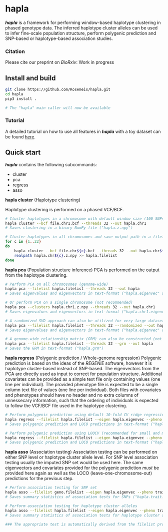 # hapla
***hapla*** is a framework for performing window-based haplotype clustering in phased genotype data. The inferred haplotype cluster alleles can be used to infer fine-scale population structure, perform polygenic prediction and SNP-based or haplotype-based association studies.

### Citation
Please cite our preprint on *BioRxiv*: Work in progress

## Install and build
```bash
git clone https://github.com/Rosemeis/hapla.git
cd hapla
pip3 install .

# The "hapla" main caller will now be available
```

### Tutorial
A detailed tutorial on how to use all features in ***hapla*** with a toy dataset can be found [here](https://github.com/Rosemeis/hapla).

## Quick start
***hapla*** contains the following subcommands:
- cluster
- pca
- regress
- asso


**hapla cluster** (Haplotype clustering)

Haplotype clustering is performed on a phased VCF/BCF.
```bash
# Cluster haplotypes in a chromosome with default window size (100 SNPs)
hapla cluster --bcf file.chr1.bcf --threads 32 --out hapla.chr1
# Saves clustering in a binary NumPy file ("hapla.z.npy")

# Cluster haplotypes in all chromosomes and save output path in a filelist (needed in downstream analyses)
for c in {1..22}
do
	hapla cluster --bcf file.chr${c}.bcf --threads 32 --out hapla.chr${c}
	realpath hapla.chr${c}.z.npy >> hapla.filelist
done
```


**hapla pca** (Population structure inference)
PCA is performed on the output from the haplotype clustering.
```bash
# Perform PCA on all chromosomes (genome-wide)
hapla pca --filelist hapla.filelist --threads 32 --out hapla
# Saves eigenvalues and eigenvectors in text-format ("hapla.eigenvec" and "hapla.eigenval")

# Or perform PCA on a single chromosome (not recommended)
hapla pca --clusters hapla.chr1.z.npy --threads 32 --out hapla.chr1
# Saves eigenvalues and eigenvectors in text-format ("hapla.chr1.eigenvec" and "hapla.chr1.eigenval")

# A randomized SVD approach can also be utilized for very large datasets
hapla pca --filelist hapla.filelist --threads 32 --randomized --out hapla
# Saves eigenvalues and eigenvectors in text-format ("hapla.eigenvec" and "hapla.eigenval")

# A genome-wide relationship matrix (GRM) can also be constructed (not recommended for large datasets)
hapla pca --filelist hapla.filelist --threads 32 --grm --out hapla
# Saves the GRM in text-format ("hapla.grm")
```


**hapla regress** (Polygenic prediction / Whole-genome regression)
Polygenic prediction is based on the ideas of the *REGENIE* software, however it is haplotype cluster-based instead of SNP-based. The eigenvectors from the PCA are directly used as input to correct for population structure. Additional covariates can be provided as a simple text file only containing values (one line per individual). The provided phenotype file is expected to be a single column text file of values (one line per individual). Both files with covariates and phenotypes should have no header and no extra columns of unnessecary information, such that the ordering of individuals is expected to follow the VCF/BCF file used in the haplotype clustering.
```bash
# Perform polygenic prediction using default 10-fold CV ridge regressions
hapla regress --filelist hapla.filelist --eigen hapla.eigenvec --pheno trait.pheno --threads 32 --out hapla.trait
# Saves polygenic prediction and LOCO predictions in text-format ("hapla.trait.pred" and "hapla.trait.loco")

# Perform polygenic prediction using LOOCV (recommended for small and medium datasets)
hapla regress --filelist hapla.filelist --eigen hapla.eigenvec --pheno trait.pheno --threads 32 --folds 0 --out hapla.trait
# Saves polygenic prediction and LOCO predictions in text-format ("hapla.trait.pred" and "hapla.trait.loco")
```


**hapla asso** (Association testing)
Association testing can be performed on either SNP level or haplotype cluster allele level. For SNP level association testing usually the imputed SNP set would be used here. The same eigenvectors and covariates provided for the polygenic prediction *must* be provided here again as well as the LOCO (leave-one-chromosome-out) predictions for the previous step.
```bash
# Perform association testing for SNP set
hapla asso --filelist geno.filelist --eigen hapla.eigenvec --pheno trait.pheno --threads 32 --loco hapla.trait.loco --out hapla.trait
# Saves summary statistics of association tests for SNPs ("hapla.trait.snp.assoc")

# Perform association testing for haplotype cluster alleles
hapla asso --filelist hapla.filelist --eigen hapla.eigenvec --pheno trait.pheno --threads 32 --loco hapla.trait.loco --out hapla.trait
# Saves summary statistics of association tests for haplotype cluster alleles ("hapla.trait.haplo.assoc")

### The appropriate test is automatically derived from the filelist provided
```
